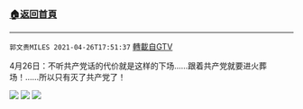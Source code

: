 ﻿###  [:house:返回首頁](https://github.com/ourhimalayas/txt)
---

`郭文贵MILES 2021-04-26T17:51:37` [轉載自GTV](https://gtv.org/web/#/UserInfo/5e596957357cc612d35a8044)

4月26日：不听共产党话的代价就是这样的下场……跟着共产党就要进火葬场！……所以只有灭了共产党了！

![](https://filegroup.gtv.org/cdn-cgi/image/width=600/https://filegroup.gtv.org/group7/web/20210426/17/51/0/a274615191bedb05dad88a762c88a54f.jpg)
![](https://filegroup.gtv.org/cdn-cgi/image/width=600/https://filegroup.gtv.org/group7/web/20210426/17/51/0/b4fca98cbe75a7b65b2a7f536fde6d0d.jpg)
![](https://filegroup.gtv.org/cdn-cgi/image/width=600/https://filegroup.gtv.org/group7/web/20210426/17/51/0/7a5093130424da98c195ce83ca9f15ca.jpg)
